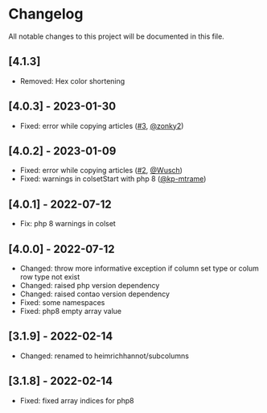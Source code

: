 # Changelog

All notable changes to this project will be documented in this file.

## [4.1.3]
- Removed: Hex color shortening

## [4.0.3] - 2023-01-30
- Fixed: error while copying articles ([#3], [@zonky2])

## [4.0.2] - 2023-01-09
- Fixed: error while copying articles ([#2], [@Wusch])
- Fixed: warnings in colsetStart with php 8 ([@kp-mtrame])

## [4.0.1] - 2022-07-12
- Fix: php 8 warnings in colset

## [4.0.0] - 2022-07-12
- Changed: throw more informative exception if column set type or colum row type not exist
- Changed: raised php version dependency
- Changed: raised contao version dependency
- Fixed: some namespaces
- Fixed: php8 empty array value

## [3.1.9] - 2022-02-14
- Changed: renamed to heimrichhannot/subcolumns

## [3.1.8] - 2022-02-14
- Fixed: fixed array indices for php8


[@Wusch]: https://github.com/Wusch
[@kp-mtrame]: https://github.com/kp-mtrame
[@zonky2]: https://github.com/zonky2
[#3]: https://github.com/heimrichhannot/contao-subcolumns/pull/3
[#2]: https://github.com/heimrichhannot/contao-subcolumns/pull/2
